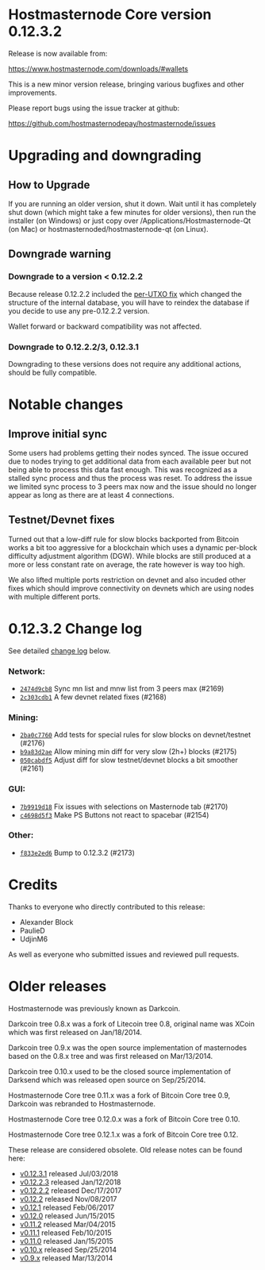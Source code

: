 Hostmasternode Core version 0.12.3.2
==========================

Release is now available from:

  <https://www.hostmasternode.com/downloads/#wallets>

This is a new minor version release, bringing various bugfixes and other
improvements.

Please report bugs using the issue tracker at github:

  <https://github.com/hostmasternodepay/hostmasternode/issues>


Upgrading and downgrading
=========================

How to Upgrade
--------------

If you are running an older version, shut it down. Wait until it has completely
shut down (which might take a few minutes for older versions), then run the
installer (on Windows) or just copy over /Applications/Hostmasternode-Qt (on Mac) or
hostmasternoded/hostmasternode-qt (on Linux).

Downgrade warning
-----------------

### Downgrade to a version < 0.12.2.2

Because release 0.12.2.2 included the [per-UTXO fix](release-notes/hostmasternode/release-notes-0.12.2.2.md#per-utxo-fix)
which changed the structure of the internal database, you will have to reindex
the database if you decide to use any pre-0.12.2.2 version.

Wallet forward or backward compatibility was not affected.

### Downgrade to 0.12.2.2/3, 0.12.3.1

Downgrading to these versions does not require any additional actions, should be
fully compatible.


Notable changes
===============

Improve initial sync
--------------------

Some users had problems getting their nodes synced. The issue occured due to nodes trying to
get additional data from each available peer but not being able to process this data fast enough.
This was recognized as a stalled sync process and thus the process was reset. To address the issue
we limited sync process to 3 peers max now and the issue should no longer appear as long as there
are at least 4 connections.

Testnet/Devnet fixes
--------------------

Turned out that a low-diff rule for slow blocks backported from Bitcoin works a bit too aggressive for
a blockchain which uses a dynamic per-block difficulty adjustment algorithm (DGW). While blocks are still
produced at a more or less constant rate on average, the rate however is way too high.

We also lifted multiple ports restriction on devnet and also incuded other fixes which should improve
connectivity on devnets which are using nodes with multiple different ports.


0.12.3.2 Change log
===================

See detailed [change log](https://github.com/hostmasternodepay/hostmasternode/compare/v0.12.3.1...hostmasternodepay:v0.12.3.2) below.

### Network:
- [`2474d9cb8`](https://github.com/hostmasternodepay/hostmasternode/commit/2474d9cb8) Sync mn list and mnw list from 3 peers max (#2169)
- [`2c303cdb1`](https://github.com/hostmasternodepay/hostmasternode/commit/2c303cdb1) A few devnet related fixes (#2168)

### Mining:
- [`2ba0c7760`](https://github.com/hostmasternodepay/hostmasternode/commit/2ba0c7760) Add tests for special rules for slow blocks on devnet/testnet (#2176)
- [`b9a83d2ae`](https://github.com/hostmasternodepay/hostmasternode/commit/b9a83d2ae) Allow mining min diff for very slow (2h+) blocks (#2175)
- [`050cabdf5`](https://github.com/hostmasternodepay/hostmasternode/commit/050cabdf5) Adjust diff for slow testnet/devnet blocks a bit smoother (#2161)

### GUI:
- [`7b9919d18`](https://github.com/hostmasternodepay/hostmasternode/commit/7b9919d18) Fix issues with selections on Masternode tab (#2170)
- [`c4698d5f3`](https://github.com/hostmasternodepay/hostmasternode/commit/c4698d5f3) Make PS Buttons not react to spacebar (#2154)

### Other:
- [`f833e2ed6`](https://github.com/hostmasternodepay/hostmasternode/commit/f833e2ed6) Bump to 0.12.3.2 (#2173)


Credits
=======

Thanks to everyone who directly contributed to this release:

- Alexander Block
- PaulieD
- UdjinM6

As well as everyone who submitted issues and reviewed pull requests.


Older releases
==============

Hostmasternode was previously known as Darkcoin.

Darkcoin tree 0.8.x was a fork of Litecoin tree 0.8, original name was XCoin
which was first released on Jan/18/2014.

Darkcoin tree 0.9.x was the open source implementation of masternodes based on
the 0.8.x tree and was first released on Mar/13/2014.

Darkcoin tree 0.10.x used to be the closed source implementation of Darksend
which was released open source on Sep/25/2014.

Hostmasternode Core tree 0.11.x was a fork of Bitcoin Core tree 0.9,
Darkcoin was rebranded to Hostmasternode.

Hostmasternode Core tree 0.12.0.x was a fork of Bitcoin Core tree 0.10.

Hostmasternode Core tree 0.12.1.x was a fork of Bitcoin Core tree 0.12.

These release are considered obsolete. Old release notes can be found here:

- [v0.12.3.1](https://github.com/hostmasternodepay/hostmasternode/blob/master/doc/release-notes/hostmasternode/release-notes-0.12.3.1.md) released Jul/03/2018
- [v0.12.2.3](https://github.com/hostmasternodepay/hostmasternode/blob/master/doc/release-notes/hostmasternode/release-notes-0.12.2.3.md) released Jan/12/2018
- [v0.12.2.2](https://github.com/hostmasternodepay/hostmasternode/blob/master/doc/release-notes/hostmasternode/release-notes-0.12.2.2.md) released Dec/17/2017
- [v0.12.2](https://github.com/hostmasternodepay/hostmasternode/blob/master/doc/release-notes/hostmasternode/release-notes-0.12.2.md) released Nov/08/2017
- [v0.12.1](https://github.com/hostmasternodepay/hostmasternode/blob/master/doc/release-notes/hostmasternode/release-notes-0.12.1.md) released Feb/06/2017
- [v0.12.0](https://github.com/hostmasternodepay/hostmasternode/blob/master/doc/release-notes/hostmasternode/release-notes-0.12.0.md) released Jun/15/2015
- [v0.11.2](https://github.com/hostmasternodepay/hostmasternode/blob/master/doc/release-notes/hostmasternode/release-notes-0.11.2.md) released Mar/04/2015
- [v0.11.1](https://github.com/hostmasternodepay/hostmasternode/blob/master/doc/release-notes/hostmasternode/release-notes-0.11.1.md) released Feb/10/2015
- [v0.11.0](https://github.com/hostmasternodepay/hostmasternode/blob/master/doc/release-notes/hostmasternode/release-notes-0.11.0.md) released Jan/15/2015
- [v0.10.x](https://github.com/hostmasternodepay/hostmasternode/blob/master/doc/release-notes/hostmasternode/release-notes-0.10.0.md) released Sep/25/2014
- [v0.9.x](https://github.com/hostmasternodepay/hostmasternode/blob/master/doc/release-notes/hostmasternode/release-notes-0.9.0.md) released Mar/13/2014

